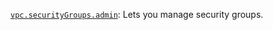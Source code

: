 [`vpc.securityGroups.admin`](../../../../iam/concepts/access-control/roles.md#vpc-sg-admin): Lets you manage security groups.


